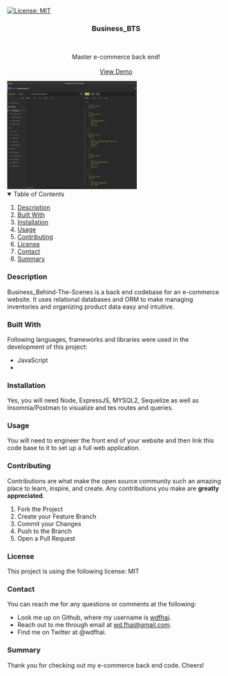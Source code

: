 [![License: MIT](https://img.shields.io/badge/License-MIT-yellow.svg)](https://opensource.org/licenses/MIT)

<div align="center">
    <h3 align="center">Business_BTS</h3>
    <br />
    <p align="center">
    Master e-commerce back end!
    <br />
    <br />
    <a href="https://youtu.be/l4ACkjOl-6Y">View Demo</a>
    </p>
</div>

<img src="./assets/preview.png" alt="project preview img" style="height: 250px; width: 300px;">

<details open="open">
    <summary>Table of Contents</summary>
    <ol>
        <li><a href="#about-the-project">Description</a></li>
        <li><a href="#built-with">Built With</a></li></li>
        <li><a href="#installation">Installation</a></li>
        <li><a href="#usage">Usage</a></li>
        <li><a href="#contributing">Contributing</a></li>
        <li><a href="#license">License</a></li>
        <li><a href="#contact">Contact</a></li>
        <li><a href="#summary">Summary</a></li>
    </ol>
</details>

### Description

Business_Behind-The-Scenes is a back end codebase for an e-commerce website. It uses relational databases and ORM to make managing inventories and organizing product data easy and intuitive.

### Built With

Following languages, frameworks and libraries were used in the development of this project:

- JavaScript
-

### Installation

Yes, you will need Node, ExpressJS, MYSQL2, Sequelize as well as Insomnia/Postman to visualize and tes routes and queries.

### Usage

You will need to engineer the front end of your website and then link this code base to it to set up a full web application.

### Contributing

Contributions are what make the open source community such an amazing place to learn, inspire, and create. Any contributions you make are **greatly appreciated**.

1. Fork the Project
2. Create your Feature Branch
3. Commit your Changes
4. Push to the Branch
5. Open a Pull Request

### License

This project is using the following license: MIT

### Contact

You can reach me for any questions or comments at the following:

- Look me up on Github, where my username is <span><a href="https://github.com/wdfhai">wdfhai</a></span>.
- Reach out to me through email at wd.fhai@gmail.com.
- Find me on Twitter at @wdfhai.

### Summary

Thank you for checking out my e-commerce back end code. Cheers!
